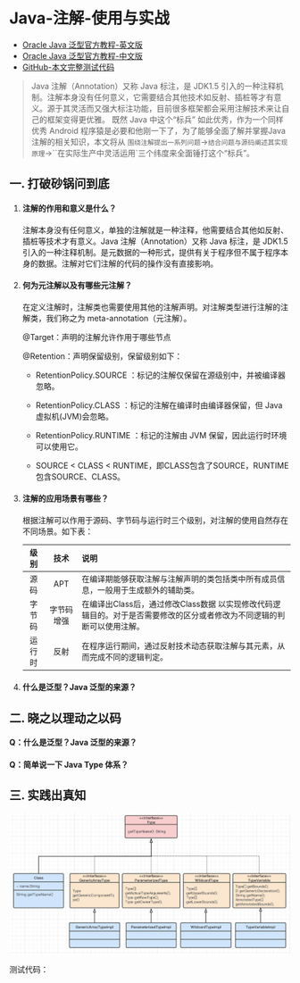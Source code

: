 # Java-注解-使用与实战

- [Oracle Java 泛型官方教程-英文版](https://docs.oracle.com/javase/tutorial/java/generics/index.html)
- [Oracle Java 泛型官方教程-中文版](https://pingfangx.github.io/java-tutorials/java/generics/index.html)
- [GitHub-本文完整测试代码](https://github.com/Jay-Droid/awesome-dev-practice/tree/master/lib/lib-java/src/main/java/com/jay/lib_java/o2_annotation)


> Java 注解（Annotation）又称 Java 标注，是 JDK1.5 引入的一种注释机制。注解本身没有任何意义，它需要结合其他技术如反射、插桩等才有意义。源于其灵活而又强大标注功能，目前很多框架都会采用注解技术来让自己的框架变得更优雅。
既然 Java 中这个“标兵” 如此优秀，作为一个同样优秀 Android 程序猿是必要和他刚一下了，为了能够全面了解并掌握Java注解的相关知识，本文将从 `围绕注解提出一系列问题`->`结合问题与源码阐述其实现原理`->``在实际生产中灵活运用`三个纬度来全面锤打这个“标兵”。



## 一. 打破砂锅问到底

1. #### 注解的作用和意义是什么？

   注解本身没有任何意义，单独的注解就是一种注释，他需要结合其他如反射、插桩等技术才有意义。Java 注解（Annotation）又称 Java 标注，是 JDK1.5 引入的一种注释机制。是元数据的一种形式，提供有关于程序但不属于程序本身的数据。注解对它们注解的代码的操作没有直接影响。 

1. #### 何为元注解以及有哪些元注解？

   在定义注解时，注解类也需要使用其他的注解声明。对注解类型进行注解的注解类，我们称之为 meta-annotation（元注解）。

   @Target：声明的注解允许作用于哪些节点

   @Retention：声明保留级别，保留级别如下：

   - RetentionPolicy.SOURCE ：标记的注解仅保留在源级别中，并被编译器忽略。

   - RetentionPolicy.CLASS ：标记的注解在编译时由编译器保留，但 Java 虚拟机(JVM)会忽略。

   - RetentionPolicy.RUNTIME ：标记的注解由 JVM 保留，因此运行时环境可以使用它。

   - SOURCE < CLASS < RUNTIME，即CLASS包含了SOURCE，RUNTIME包含SOURCE、CLASS。

1. #### 注解的应用场景有哪些？

   根据注解可以作用于源码、字节码与运行时三个级别，对注解的使用自然存在不同场景。如下表：

   | 级别   | 技术  | 说明 |
   | :-: | :-: | :-------- |
   | 源码 |    APT     | 在编译期能够获取注解与注解声明的类包括类中所有成员信息，一般用于生成额外的辅助类。 |
   | 字节码 | 字节码增强 | 在编译出Class后，通过修改Class数据 以实现修改代码逻辑目的。对于是否需要修改的区分或者修改为不同逻辑的判断可以使用注解。 |
   | 运行时 | 反射 | 在程序运行期间，通过反射技术动态获取注解与其元素，从而完成不同的逻辑判定。 |

   
   
1. #### 什么是泛型？Java 泛型的来源？



## 二. 晓之以理动之以码

#### Q：什么是泛型？Java 泛型的来源？
#### Q：简单说一下 Java Type 体系？


## 三. 实践出真知

 <img src="res/java_type_relationship.png"/>



测试代码：

```

```

